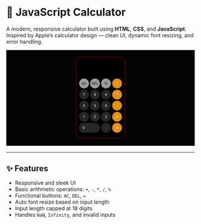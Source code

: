 # 🧮 JavaScript Calculator

A modern, responsive calculator built using **HTML**, **CSS**, and **JavaScript**. Inspired by Apple’s calculator design — clean UI, dynamic font resizing, and error handling.

![Calculator Screenshot](image.png) <!-- Replace with your actual image or Vercel preview link -->

---

## ✨ Features

- Responsive and sleek UI
- Basic arithmetic operations: `+`, `-`, `*`, `/`, `%`
- Functional buttons: `AC`, `DEL`, `=`
- Auto font resize based on input length
- Input length capped at 18 digits
- Handles `NaN`, `Infinity`, and invalid inputs

